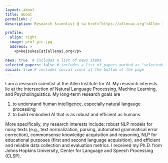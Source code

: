 ```yaml
---
layout: about
title: about
permalink: /
description: Research Scientist @ <a href="https://allenai.org">Allen Institute for AI</a>. 

profile:
  align: right
  image: prof_pic.jpg
  address: >
    <p>keisukes[at]allenai.org</p>

news: true  # includes a list of news items
selected_papers: false # includes a list of papers marked as "selected={true}"
social: true # includes social icons at the bottom of the page
---
```


I am a research scientist at the Allen Institute for AI. My research interests lie at the intersection of Natural Language Processing, Machine Learning, and Psycholinguistics.
My long-term research goals are 

1. to understand human intelligence, especially natural langauge processing
2. to build embodied AI that is as robust and efficient as humans. 

More specifically, my research interests include: robust NLP models for noisy texts (e.g., text normalization, parsing, automated grammatical error correction), 
commonsense knowledge acquisition and reasoning, NLP for educational purposes (first and second language acquisition), and efficient and reliable data collection and evaluation metrics.
I received my Ph.D. from Johns Hopkins University, Center for Language and Speech Processing (CLSP).

